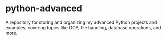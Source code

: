 # python-advanced
 A repository for storing and organizing my advanced Python projects and examples, covering topics like OOP, file handling, database operations, and more.
